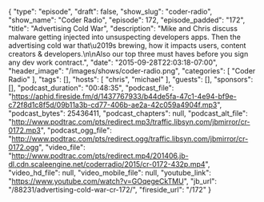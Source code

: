 {
  "type": "episode",
  "draft": false,
  "show_slug": "coder-radio",
  "show_name": "Coder Radio",
  "episode": 172,
  "episode_padded": "172",
  "title": "Advertising Cold War",
  "description": "Mike and Chris discuss malware getting injected into unsuspecting developers apps. Then the advertising cold war that\u2019s brewing, how it impacts users, content creators & developers.\n\nAlso our top three must haves before you sign any dev work contract.",
  "date": "2015-09-28T22:03:18-07:00",
  "header_image": "/images/shows/coder-radio.png",
  "categories": [
    "Coder Radio"
  ],
  "tags": [],
  "hosts": [
    "chris",
    "michael"
  ],
  "guests": [],
  "sponsors": [],
  "podcast_duration": "00:48:35",
  "podcast_file": "https://aphid.fireside.fm/d/1437767933/b44de5fa-47c1-4e94-bf9e-c72f8d1c8f5d/09b11a3b-cd77-406b-ae2a-42c059a4904f.mp3",
  "podcast_bytes": 25436411,
  "podcast_chapters": null,
  "podcast_alt_file": "http://www.podtrac.com/pts/redirect.mp3/traffic.libsyn.com/jbmirror/cr-0172.mp3",
  "podcast_ogg_file": "http://www.podtrac.com/pts/redirect.ogg/traffic.libsyn.com/jbmirror/cr-0172.ogg",
  "video_file": "http://www.podtrac.com/pts/redirect.mp4/201406.jb-dl.cdn.scaleengine.net/coderradio/2015/cr-0172-432p.mp4",
  "video_hd_file": null,
  "video_mobile_file": null,
  "youtube_link": "https://www.youtube.com/watch?v=GOqegeCkTMU",
  "jb_url": "/88231/advertising-cold-war-cr-172/",
  "fireside_url": "/172"
}

